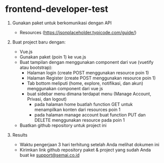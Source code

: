 # frontend-developer-test

1. Gunakan paket untuk berkomunikasi dengan API
	- Resources (https://jsonplaceholder.typicode.com/guide/)
  
2. Buat project baru dengan:
	- Vue.js
	- Gunakan paket (poin 1) ke vue.js
	- Buat tampilan dengan menggunakan component dari vue (vuetify atau bootstrap):
		- Halaman login (create POST menggunakan resource poin 1)
		- Halaman Register (create POST menggunakan resource poin 1)
		- Tab bottom meliputi (home, explore, notifikasi, dan akun) menggunakan component dari vue js
		- buat sidebar menu dimana terdapat menu (Manage Account, Privasi, dan logout)
    		- pada halaman home buatlah function GET untuk menampilkan konten dari resources poin 1
    		- pada halaman manage account buat function PUT dan DELETE menggunakan resource pada poin 1
	- Buatkan github repository untuk project ini
3. Results
	- Waktu pengerjaan 3 hari terhitung setelah Anda melihat dokumen ini
	- Kirimkan link github repository paket & project yang sudah Anda buat ke support@semai.co.id
